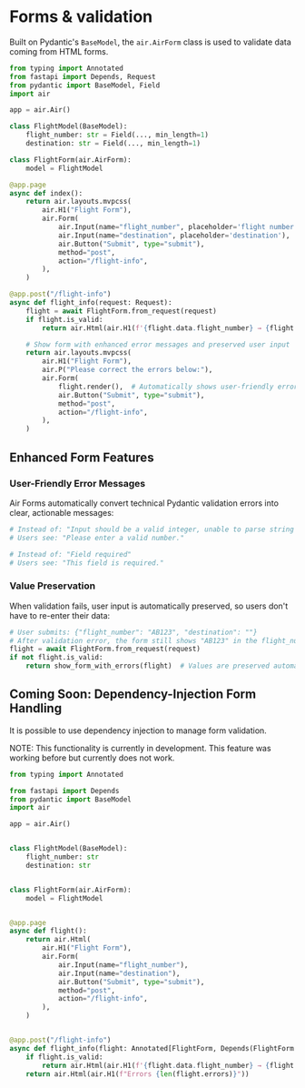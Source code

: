 # Forms & validation

Built on Pydantic's `BaseModel`, the `air.AirForm` class is used to validate data coming from HTML forms.

```python
from typing import Annotated
from fastapi import Depends, Request
from pydantic import BaseModel, Field
import air

app = air.Air()

class FlightModel(BaseModel):
    flight_number: str = Field(..., min_length=1)
    destination: str = Field(..., min_length=1)

class FlightForm(air.AirForm):
    model = FlightModel

@app.page
async def index():
    return air.layouts.mvpcss(
        air.H1("Flight Form"),
        air.Form(
            air.Input(name="flight_number", placeholder='flight number'),
            air.Input(name="destination", placeholder='destination'),
            air.Button("Submit", type="submit"),
            method="post",
            action="/flight-info",
        ),
    )

@app.post("/flight-info")
async def flight_info(request: Request):
    flight = await FlightForm.from_request(request)
    if flight.is_valid:
        return air.Html(air.H1(f'{flight.data.flight_number} → {flight.data.destination}'))

    # Show form with enhanced error messages and preserved user input
    return air.layouts.mvpcss(
        air.H1("Flight Form"),
        air.P("Please correct the errors below:"),
        air.Form(
            flight.render(),  # Automatically shows user-friendly error messages
            air.Button("Submit", type="submit"),
            method="post",
            action="/flight-info",
        ),
    )
```

## Enhanced Form Features

### User-Friendly Error Messages

Air Forms automatically convert technical Pydantic validation errors into clear, actionable messages:

```python
# Instead of: "Input should be a valid integer, unable to parse string as an integer"
# Users see: "Please enter a valid number."

# Instead of: "Field required"
# Users see: "This field is required."
```

### Value Preservation

When validation fails, user input is automatically preserved, so users don't have to re-enter their data:

```python
# User submits: {"flight_number": "AB123", "destination": ""}
# After validation error, the form still shows "AB123" in the flight_number field
flight = await FlightForm.from_request(request)
if not flight.is_valid:
    return show_form_with_errors(flight)  # Values are preserved automatically
```

## Coming Soon: Dependency-Injection Form Handling

It is possible to use dependency injection to manage form validation.

NOTE: This functionality is currently in development. This feature was working before but currently does not work.

```python
from typing import Annotated

from fastapi import Depends
from pydantic import BaseModel
import air

app = air.Air()


class FlightModel(BaseModel):
    flight_number: str
    destination: str


class FlightForm(air.AirForm):
    model = FlightModel


@app.page
async def flight():
    return air.Html(
        air.H1("Flight Form"),
        air.Form(
            air.Input(name="flight_number"),
            air.Input(name="destination"),
            air.Button("Submit", type="submit"),
            method="post",
            action="/flight-info",
        ),
    )


@app.post("/flight-info")
async def flight_info(flight: Annotated[FlightForm, Depends(FlightForm.validate)]):
    if flight.is_valid:
        return air.Html(air.H1(f'{flight.data.flight_number} → {flight.data.destination}'))
    return air.Html(air.H1(f"Errors {len(flight.errors)}"))
```
